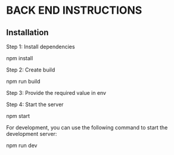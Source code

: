 # BACK END INSTRUCTIONS

## Installation

Step 1: Install dependencies

npm install

Step 2: Create build

npm run build

Step 3: Provide the required value in env

Step 4: Start the server

npm start

For development, you can use the following command to start the development server:

npm run dev